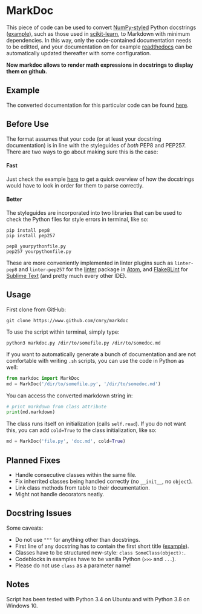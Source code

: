 # MarkDoc

This piece of code can be used to convert
[NumPy-styled](https://sphinxcontrib-napoleon.readthedocs.org/en/latest/example_numpy.html) Python docstrings ([example](https://github.com/scikit-learn/scikit-learn/blob/master/sklearn/neural_network/multilayer_perceptron.py#L134)),
such as those used in [scikit-learn](https://www.scikit-learn.org/), to
Markdown with minimum dependencies. In this way, only the code-contained
documentation needs to be editted, and your documentation on for example
[readthedocs](http://www.readthedocs.org/) can be automatically updated
thereafter with some configuration.

**Now markdoc allows to render math expressions in docstrings to display them on github.**

## Example

The converted documentation for this particular code can be found
[here](https://github.com/cmry/markdoc/blob/master/markdoc.md).

## Before Use

The format assumes that your code (or at least your docstring documentation) is
in line with the styleguides of *both* PEP8 and PEP257. There are two ways to
go about making sure this is the case:

#### Fast

Just check the example
[here](https://github.com/cmry/markdoc/blob/master/markdoc.py#L304) to get a
quick overview of how the docstrings would have to look in order for them
to parse correctly.

#### Better

The styleguides are incorporated into two libraries that can be used to check
the Python files for style errors in terminal, like so:

``` shell
pip install pep8
pip install pep257

pep8 yourpythonfile.py
pep257 yourpythonfile.py
```

These are more conveniently implemented in linter plugins such as `linter-pep8`
and `linter-pep257` for the [linter](https://atom.io/users/AtomLinter/packages)
package in [Atom](http://www.atom.io/), and
[Flake8Lint](https://github.com/dreadatour/Flake8Lint) for
[Sublime Text](https://www.sublimetext.com/) (and pretty much every other IDE).


## Usage

First clone from GitHub:

``` shell
git clone https://www.github.com/cmry/markdoc
```

To use the script within terminal, simply type:

``` shell
python3 markdoc.py /dir/to/somefile.py /dir/to/somedoc.md
```

If you want to automatically generate a bunch of documentation and are not
comfortable with writing `.sh` scripts, you can use the code in Python as well:

``` python
from markdoc import MarkDoc
md = MarkDoc('/dir/to/somefile.py', '/dir/to/somedoc.md')
```

You can access the converted markdown string in:

``` python
# print markdown from class attribute
print(md.markdown)
```

The class runs itself on initialization (calls `self.read`). If you do not
want this, you can add `cold=True` to the class initialization, like so:

``` python
md = MarkDoc('file.py', 'doc.md', cold=True)
```

## Planned Fixes

- Handle consecutive classes within the same file.
- Fix inherrited classes being handled correctly (no `__init__`, no `object`).
- Link class methods from table to their documentation.
- Might not handle decorators neatly.

## Docstring Issues

Some caveats:

- Do not use `"""` for anything other than docstrings.
- First line of any docstring has to contain the first short title
  ([example](https://github.com/cmry/markdoc/blob/master/markdoc.py#L162)).
- Classes have to be structured new-style: `class SomeClass(object):`.
- Codeblocks in examples have to be vanilla Python (`>>>` and `...`).
- Please do not use `class` as a parameter name!

## Notes

Script has been tested with Python 3.4 on Ubuntu and with Python 3.8 on Windows 10.
